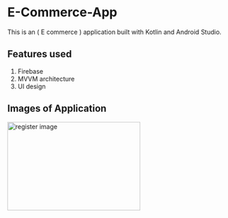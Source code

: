 # E-Commerce-App
This is an ( E commerce ) application built with Kotlin and Android Studio.
## Features used
1. Firebase
2. MVVM architecture
3. UI design


## Images of Application

<img src="https://github.com/rahulverma41328/E-Commerce-App/assets/124447091/f725b7d7-7286-46f7-8171-36790024416f" alt="register image" width="300" height="200">


